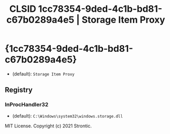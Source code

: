 ﻿---
title: "CLSID 1cc78354-9ded-4c1b-bd81-c67b0289a4e5 | Storage Item Proxy"
excerpt: What is COM-Object CLSID 1cc78354-9ded-4c1b-bd81-c67b0289a4e5?
---

# {1cc78354-9ded-4c1b-bd81-c67b0289a4e5}

* (default): `Storage Item Proxy`

## Registry


### InProcHandler32

* (default): `C:\Windows\system32\windows.storage.dll`

MIT License. Copyright (c) 2021 Strontic.


